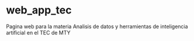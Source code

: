 # web_app_tec
Pagina web para la materia Analisis de datos y herramientas de inteligencia artificial en el TEC de MTY
